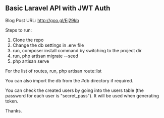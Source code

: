 ## Basic Laravel API with JWT Auth

Blog Post URL: http://goo.gl/Ej29kb

Steps to run:

1. Clone the repo
2. Change the db settings in .env file
3. run, composer install command by switching to the project dir
4. run, php artisan migrate --seed
5. php artisan serve

For the list of routes, run, 
php artisan route:list

You can also import the db from the #db directory if required.

You can check the created users by going into the users table (the password for each user is "secret_pass"). It will be used when generating token.


Thanks.